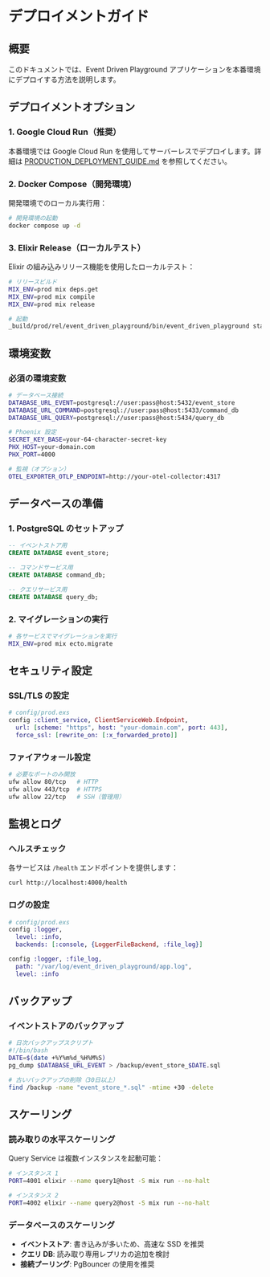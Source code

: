 # デプロイメントガイド

## 概要

このドキュメントでは、Event Driven Playground アプリケーションを本番環境にデプロイする方法を説明します。

## デプロイメントオプション

### 1. Google Cloud Run（推奨）

本番環境では Google Cloud Run を使用してサーバーレスでデプロイします。詳細は [PRODUCTION_DEPLOYMENT_GUIDE.md](./PRODUCTION_DEPLOYMENT_GUIDE.md) を参照してください。

### 2. Docker Compose（開発環境）

開発環境でのローカル実行用：

```bash
# 開発環境の起動
docker compose up -d
```

### 3. Elixir Release（ローカルテスト）

Elixir の組み込みリリース機能を使用したローカルテスト：

```bash
# リリースビルド
MIX_ENV=prod mix deps.get
MIX_ENV=prod mix compile
MIX_ENV=prod mix release

# 起動
_build/prod/rel/event_driven_playground/bin/event_driven_playground start
```

## 環境変数

### 必須の環境変数

```bash
# データベース接続
DATABASE_URL_EVENT=postgresql://user:pass@host:5432/event_store
DATABASE_URL_COMMAND=postgresql://user:pass@host:5433/command_db
DATABASE_URL_QUERY=postgresql://user:pass@host:5434/query_db

# Phoenix 設定
SECRET_KEY_BASE=your-64-character-secret-key
PHX_HOST=your-domain.com
PHX_PORT=4000

# 監視（オプション）
OTEL_EXPORTER_OTLP_ENDPOINT=http://your-otel-collector:4317
```

## データベースの準備

### 1. PostgreSQL のセットアップ

```sql
-- イベントストア用
CREATE DATABASE event_store;

-- コマンドサービス用
CREATE DATABASE command_db;

-- クエリサービス用
CREATE DATABASE query_db;
```

### 2. マイグレーションの実行

```bash
# 各サービスでマイグレーションを実行
MIX_ENV=prod mix ecto.migrate
```

## セキュリティ設定

### SSL/TLS の設定

```elixir
# config/prod.exs
config :client_service, ClientServiceWeb.Endpoint,
  url: [scheme: "https", host: "your-domain.com", port: 443],
  force_ssl: [rewrite_on: [:x_forwarded_proto]]
```

### ファイアウォール設定

```bash
# 必要なポートのみ開放
ufw allow 80/tcp   # HTTP
ufw allow 443/tcp  # HTTPS
ufw allow 22/tcp   # SSH（管理用）
```

## 監視とログ

### ヘルスチェック

各サービスは `/health` エンドポイントを提供します：

```bash
curl http://localhost:4000/health
```

### ログの設定

```elixir
# config/prod.exs
config :logger,
  level: :info,
  backends: [:console, {LoggerFileBackend, :file_log}]

config :logger, :file_log,
  path: "/var/log/event_driven_playground/app.log",
  level: :info
```

## バックアップ

### イベントストアのバックアップ

```bash
# 日次バックアップスクリプト
#!/bin/bash
DATE=$(date +%Y%m%d_%H%M%S)
pg_dump $DATABASE_URL_EVENT > /backup/event_store_$DATE.sql

# 古いバックアップの削除（30日以上）
find /backup -name "event_store_*.sql" -mtime +30 -delete
```

## スケーリング

### 読み取りの水平スケーリング

Query Service は複数インスタンスを起動可能：

```bash
# インスタンス 1
PORT=4001 elixir --name query1@host -S mix run --no-halt

# インスタンス 2
PORT=4002 elixir --name query2@host -S mix run --no-halt
```

### データベースのスケーリング

- **イベントストア**: 書き込みが多いため、高速な SSD を推奨
- **クエリ DB**: 読み取り専用レプリカの追加を検討
- **接続プーリング**: PgBouncer の使用を推奨
